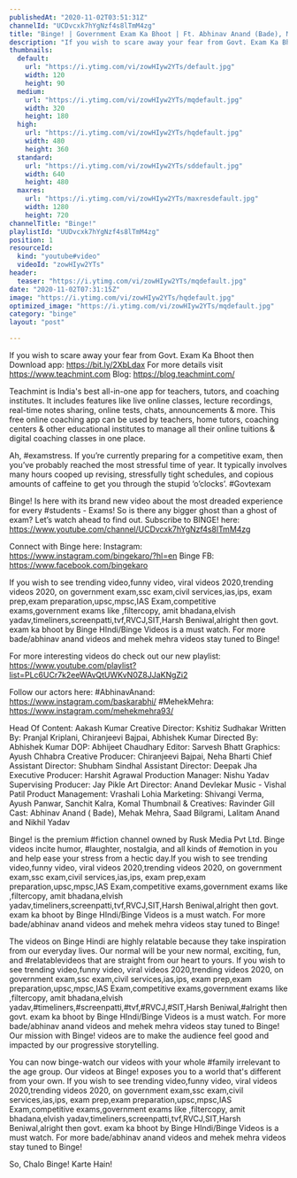 ```yaml
---
publishedAt: "2020-11-02T03:51:31Z"
channelId: "UCDvcxk7hYgNzf4s8lTmM4zg"
title: "Binge! | Government Exam Ka Bhoot | Ft. Abhinav Anand (Bade), Mehek Mehra & Saad Bilgrami"
description: "If you wish to scare away your fear from Govt. Exam Ka Bhoot then\nDownload app: https://bit.ly/2XbLdax\nFor more details visit https://www.teachmint.com\nBlog: https://blog.teachmint.com/\n\nTeachmint is India's best all-in-one app for teachers, tutors, and coaching institutes. It includes features like live online classes, lecture recordings, real-time notes sharing, online tests, chats, announcements & more. This free online coaching app can be used by teachers, home tutors, coaching centers & other educational institutes to manage all their online tuitions & digital coaching classes in one place.\n\nAh, #examstress. If you’re currently preparing for a competitive exam, then you’ve probably reached the most stressful time of year. It typically involves many hours cooped up revising, stressfully tight schedules, and copious amounts of caffeine to get you through the stupid ‘o’clocks’. #Govtexam\n\nBinge! Is here with its brand new video about the most dreaded experience for every #students - Exams! So is there any bigger ghost than a ghost of exam? Let’s watch ahead to find out. Subscribe to BINGE! here:  https://www.youtube.com/channel/UCDvcxk7hYgNzf4s8lTmM4zg\n\nConnect with Binge here:\nInstagram: https://www.instagram.com/bingekaro/?hl=en\nBinge FB: https://www.facebook.com/bingekaro\n\nIf you wish to see trending video,funny video, viral videos 2020,trending videos 2020,  on government exam,ssc exam,civil services,ias,ips, exam prep,exam preparation,upsc,mpsc,IAS Exam,competitive exams,government exams like ,filtercopy, amit bhadana,elvish yadav,timeliners,screenpatti,tvf,RVCJ,SIT,Harsh Beniwal,alright then govt. exam ka bhoot by Binge HIndi/Binge Videos is a must watch.  For more bade/abhinav anand videos and mehek mehra videos stay tuned to Binge!\n\nFor more interesting videos do check out our new playlist: https://www.youtube.com/playlist?list=PLc6UCr7k2eeWAvQtUWKvN0Z8JJaKNgZi2\n\nFollow our actors here:\n#AbhinavAnand: https://www.instagram.com/baskarabhi/\n#MehekMehra: https://www.instagram.com/mehekmehra93/\n\nHead Of Content: Aakash Kumar\nCreative Director: Kshitiz Sudhakar\nWritten By: Pranjal Kriplani, Chiranjeevi Bajpai, Abhishek Kumar\nDirected By: Abhishek Kumar\nDOP: Abhijeet Chaudhary\nEditor: Sarvesh Bhatt\nGraphics: Ayush Chhabra\nCreative Producer: Chiranjeevi Bajpai, Neha Bharti\nChief Assistant Director: Shubham Sindhal\nAssistant Director: Deepak Jha\nExecutive Producer: Harshit Agrawal\nProduction Manager: Nishu Yadav\nSupervising Producer: Jay Pikle \nArt Director: Anand Devlekar\nMusic - Vishal Patil\nProduct Management: Vrashali Lohia\nMarketing: Shivangi Verma, Ayush Panwar, Sanchit Kalra, Komal\nThumbnail & Creatives: Ravinder Gill\nCast: Abhinav Anand ( Bade), Mehak Mehra, Saad Bilgrami, Lalitam Anand and Nikhil Yadav\n\nBinge! is the premium #fiction channel owned by Rusk Media Pvt Ltd. Binge videos incite humor, #laughter, nostalgia, and all kinds of #emotion in you and help ease your stress from a hectic day.If you wish to see trending video,funny video, viral videos 2020,trending videos 2020,  on government exam,ssc exam,civil services,ias,ips, exam prep,exam preparation,upsc,mpsc,IAS Exam,competitive exams,government exams like ,filtercopy, amit bhadana,elvish yadav,timeliners,screenpatti,tvf,RVCJ,SIT,Harsh Beniwal,alright then govt. exam ka bhoot by Binge HIndi/Binge Videos is a must watch.  For more bade/abhinav anand videos and mehek mehra videos stay tuned to Binge!\n\nThe videos on Binge Hindi are highly relatable because they take inspiration from our everyday lives.  Our normal will be your new normal, exciting, fun, and #relatablevideos that are straight from our heart to yours. If you wish to see trending video,funny video, viral videos 2020,trending videos 2020,  on government exam,ssc exam,civil services,ias,ips, exam prep,exam preparation,upsc,mpsc,IAS Exam,competitive exams,government exams like ,filtercopy, amit bhadana,elvish yadav,#timeliners,#screenpatti,#tvf,#RVCJ,#SIT,Harsh Beniwal,#alright then govt. exam ka bhoot by Binge HIndi/Binge Videos is a must watch.  For more bade/abhinav anand videos and mehek mehra videos stay tuned to Binge! Our mission with Binge! videos are to make the audience feel good and impacted by our progressive storytelling. \n\nYou can now binge-watch our videos with your whole #family irrelevant to the age group. Our videos at Binge! exposes you to a world that's different from your own. If you wish to see trending video,funny video, viral videos 2020,trending videos 2020,  on government exam,ssc exam,civil services,ias,ips, exam prep,exam preparation,upsc,mpsc,IAS Exam,competitive exams,government exams like ,filtercopy, amit bhadana,elvish yadav,timeliners,screenpatti,tvf,RVCJ,SIT,Harsh Beniwal,alright then govt. exam ka bhoot by Binge HIndi/Binge Videos is a must watch.  For more bade/abhinav anand videos and mehek mehra videos stay tuned to Binge!\n\nSo, Chalo Binge! Karte Hain!"
thumbnails:
  default:
    url: "https://i.ytimg.com/vi/zowHIyw2YTs/default.jpg"
    width: 120
    height: 90
  medium:
    url: "https://i.ytimg.com/vi/zowHIyw2YTs/mqdefault.jpg"
    width: 320
    height: 180
  high:
    url: "https://i.ytimg.com/vi/zowHIyw2YTs/hqdefault.jpg"
    width: 480
    height: 360
  standard:
    url: "https://i.ytimg.com/vi/zowHIyw2YTs/sddefault.jpg"
    width: 640
    height: 480
  maxres:
    url: "https://i.ytimg.com/vi/zowHIyw2YTs/maxresdefault.jpg"
    width: 1280
    height: 720
channelTitle: "Binge!"
playlistId: "UUDvcxk7hYgNzf4s8lTmM4zg"
position: 1
resourceId:
  kind: "youtube#video"
  videoId: "zowHIyw2YTs"
header:
  teaser: "https://i.ytimg.com/vi/zowHIyw2YTs/mqdefault.jpg"
date: "2020-11-02T07:31:15Z"
image: "https://i.ytimg.com/vi/zowHIyw2YTs/hqdefault.jpg"
optimized_image: "https://i.ytimg.com/vi/zowHIyw2YTs/mqdefault.jpg"
category: "binge"
layout: "post"

---
```

If you wish to scare away your fear from Govt. Exam Ka Bhoot then
Download app: https://bit.ly/2XbLdax
For more details visit https://www.teachmint.com
Blog: https://blog.teachmint.com/

Teachmint is India's best all-in-one app for teachers, tutors, and coaching institutes. It includes features like live online classes, lecture recordings, real-time notes sharing, online tests, chats, announcements & more. This free online coaching app can be used by teachers, home tutors, coaching centers & other educational institutes to manage all their online tuitions & digital coaching classes in one place.

Ah, #examstress. If you’re currently preparing for a competitive exam, then you’ve probably reached the most stressful time of year. It typically involves many hours cooped up revising, stressfully tight schedules, and copious amounts of caffeine to get you through the stupid ‘o’clocks’. #Govtexam

Binge! Is here with its brand new video about the most dreaded experience for every #students - Exams! So is there any bigger ghost than a ghost of exam? Let’s watch ahead to find out. Subscribe to BINGE! here:  https://www.youtube.com/channel/UCDvcxk7hYgNzf4s8lTmM4zg

Connect with Binge here:
Instagram: https://www.instagram.com/bingekaro/?hl=en
Binge FB: https://www.facebook.com/bingekaro

If you wish to see trending video,funny video, viral videos 2020,trending videos 2020,  on government exam,ssc exam,civil services,ias,ips, exam prep,exam preparation,upsc,mpsc,IAS Exam,competitive exams,government exams like ,filtercopy, amit bhadana,elvish yadav,timeliners,screenpatti,tvf,RVCJ,SIT,Harsh Beniwal,alright then govt. exam ka bhoot by Binge HIndi/Binge Videos is a must watch.  For more bade/abhinav anand videos and mehek mehra videos stay tuned to Binge!

For more interesting videos do check out our new playlist: https://www.youtube.com/playlist?list=PLc6UCr7k2eeWAvQtUWKvN0Z8JJaKNgZi2

Follow our actors here:
#AbhinavAnand: https://www.instagram.com/baskarabhi/
#MehekMehra: https://www.instagram.com/mehekmehra93/

Head Of Content: Aakash Kumar
Creative Director: Kshitiz Sudhakar
Written By: Pranjal Kriplani, Chiranjeevi Bajpai, Abhishek Kumar
Directed By: Abhishek Kumar
DOP: Abhijeet Chaudhary
Editor: Sarvesh Bhatt
Graphics: Ayush Chhabra
Creative Producer: Chiranjeevi Bajpai, Neha Bharti
Chief Assistant Director: Shubham Sindhal
Assistant Director: Deepak Jha
Executive Producer: Harshit Agrawal
Production Manager: Nishu Yadav
Supervising Producer: Jay Pikle 
Art Director: Anand Devlekar
Music - Vishal Patil
Product Management: Vrashali Lohia
Marketing: Shivangi Verma, Ayush Panwar, Sanchit Kalra, Komal
Thumbnail & Creatives: Ravinder Gill
Cast: Abhinav Anand ( Bade), Mehak Mehra, Saad Bilgrami, Lalitam Anand and Nikhil Yadav

Binge! is the premium #fiction channel owned by Rusk Media Pvt Ltd. Binge videos incite humor, #laughter, nostalgia, and all kinds of #emotion in you and help ease your stress from a hectic day.If you wish to see trending video,funny video, viral videos 2020,trending videos 2020,  on government exam,ssc exam,civil services,ias,ips, exam prep,exam preparation,upsc,mpsc,IAS Exam,competitive exams,government exams like ,filtercopy, amit bhadana,elvish yadav,timeliners,screenpatti,tvf,RVCJ,SIT,Harsh Beniwal,alright then govt. exam ka bhoot by Binge HIndi/Binge Videos is a must watch.  For more bade/abhinav anand videos and mehek mehra videos stay tuned to Binge!

The videos on Binge Hindi are highly relatable because they take inspiration from our everyday lives.  Our normal will be your new normal, exciting, fun, and #relatablevideos that are straight from our heart to yours. If you wish to see trending video,funny video, viral videos 2020,trending videos 2020,  on government exam,ssc exam,civil services,ias,ips, exam prep,exam preparation,upsc,mpsc,IAS Exam,competitive exams,government exams like ,filtercopy, amit bhadana,elvish yadav,#timeliners,#screenpatti,#tvf,#RVCJ,#SIT,Harsh Beniwal,#alright then govt. exam ka bhoot by Binge HIndi/Binge Videos is a must watch.  For more bade/abhinav anand videos and mehek mehra videos stay tuned to Binge! Our mission with Binge! videos are to make the audience feel good and impacted by our progressive storytelling. 

You can now binge-watch our videos with your whole #family irrelevant to the age group. Our videos at Binge! exposes you to a world that's different from your own. If you wish to see trending video,funny video, viral videos 2020,trending videos 2020,  on government exam,ssc exam,civil services,ias,ips, exam prep,exam preparation,upsc,mpsc,IAS Exam,competitive exams,government exams like ,filtercopy, amit bhadana,elvish yadav,timeliners,screenpatti,tvf,RVCJ,SIT,Harsh Beniwal,alright then govt. exam ka bhoot by Binge HIndi/Binge Videos is a must watch.  For more bade/abhinav anand videos and mehek mehra videos stay tuned to Binge!

So, Chalo Binge! Karte Hain!